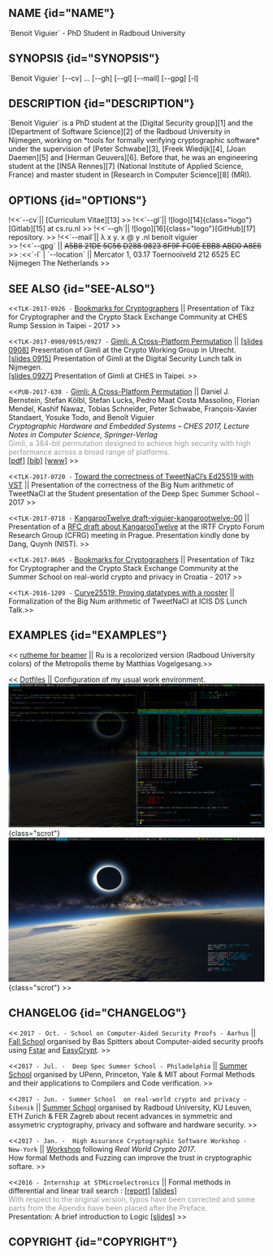 ## NAME {id="NAME"}

<p class="man-name">
	`Benoit Viguier` - <span class="man-whatis">PhD Student in Radboud University</span>
</p>

## SYNOPSIS {id="SYNOPSIS"}

<p>`Benoit Viguier` [--cv] ... [--gh] [--gl] [--mail] [--gpg] [-l]</p>

## DESCRIPTION {id="DESCRIPTION"}

<p>
`Benoit Viguier` is a PhD student at the [Digital Security group][1] and the
[Department of Software Science][2] of the Radboud University in Nijmegen,
working on *tools for formally verifying cryptographic software* under the
supervision of [Peter Schwabe][3], [Freek Wiedijk][4], [Joan Daemen][5] and
[Herman Geuvers][6]. Before that, he was an engineering student at the
[INSA Rennes][7] (National Institute of Applied Science, France) and master
student in [Research in Computer Science][8] (MRI).
</p>

## OPTIONS {id="OPTIONS"}

<dl>
!<<`--cv`|| [Curriculum Vitae][13] >>
!<<`--gl`|| ![logo][14]{class="logo"}[Gitlab][15] at cs.ru.nl >>
!<<`--gh`|| ![logo][16]{class="logo"}[GitHub][17] repository. >>
!<<`--mail`||
		<span class="lambdaexpr">
			<span class="lambdaf"><span class="vars">&lambda; x y. </span>
			<span class="varx">x</span> &#64; <span class="vary">y</span> .nl</span>
			<span class="term">benoit</span> <span class="term">viguier</span>
		</span><br> >>
!<<`--gpg` || <span style="text-decoration: line-through;">A5B8 21DE 5C56 D288 9823  
8F9F FC0E EBB8 ABD0 A8E6</span> >>
:<<`-l` | `--location` ||
		Mercator 1, 03.17  
		Toernooiveld 212  
		6525 EC Nijmegen  
		The Netherlands >>
</dl>

## SEE ALSO {id="SEE-ALSO"}

<<`TLK-2017-0926 -` [Bookmarks for Cryptographers][18] ||
Presentation of Tikz for Cryptographer and the Crypto Stack Exchange Community at CHES Rump Session in Taipei - 2017 >>

<<`TLK-2017-0908/0915/0927 -` [Gimli: A Cross-Platform Permutation][19] ||
<a href="files/Gimli-at-CWG-17-09-08.pdf">[slides 0908]</a> Presentation of Gimli at the Crypto Working Group in Utrecht.  
<a href="files/Gimli-at-DiS-17-09-15.pdf">[slides 0915]</a> Presentation of Gimli at the Digital Security Lunch talk in Nijmegen.  
<a href="files/Gimli-at-CHES-17-09-27.pdf">[slides 0927]</a> Presentation of Gimli at CHES in Taipei. >>

<<`PUB-2017-630 -` [Gimli: A Cross-Platform Permutation][20] ||
Daniel J. Bernstein, Stefan Kölbl, Stefan Lucks, Pedro Maat Costa Massolino, Florian Mendel, Kashif Nawaz, Tobias Schneider, Peter Schwabe, François-Xavier Standaert, Yosuke Todo, and Benoît Viguier  
*Cryptographic Hardware and Embedded Systems – CHES 2017, Lecture Notes in Computer Science, Springer-Verlag*  
<span style="color:#999;">Gimli, a 384-bit permutation designed to achieve high security with high performance across a broad range of platforms.</span>  
<a href="https://eprint.iacr.org/2017/630.pdf">[pdf]</a> <a href="files/gimli.bib">[bib]</a> <a href="https://gimli.cr.yp.to">[www]</a> >>

<<`TLK-2017-0720 -` [Toward the correctness of TweetNaCl’s Ed25519 with VST][21] ||
Presentation of the correctness of the Big Num arithmetic of TweetNaCl at the Student presentation of the Deep Spec Summer School - 2017 >>

<<`TLK-2017-0718 -` [KangarooTwelve draft-viguier-kangarootwelve-00][22] ||
Presentation of a [RFC draft about KangarooTwelve][23] at the IRTF Crypto Forum Research Group (CFRG) meeting in Prague. Presentation kindly done by Dang, Quynh (NIST). >>

<<`TLK-2017-0605 -` [Bookmarks for Cryptographers][24] ||
Presentation of Tikz for Cryptographer and the Crypto Stack Exchange Community at the Summer School on real-world crypto and privacy in Croatia - 2017 >>

<<`TLK-2016-1209 -` [Curve25519: Proving datatypes with a rooster][25] ||
Formalization of the Big Num arithmetic of TweetNaCl at ICIS  DS Lunch Talk.>>

## EXAMPLES {id="EXAMPLES"}

<< [rutheme for beamer][9] ||
Ru is a recolorized version (Radboud University colors) of the Metropolis theme by Matthias Vogelgesang.>>

<< [Dotfiles][10] ||
Configuration of my usual work environment.  
<a href="https://github.com/ildyria/dotfiles/blob/master/screenshot/scrot.png?raw=true" style="text-decoration:none;">![screenshot][11]{class="scrot"}</a>
<a href="https://github.com/ildyria/dotfiles/blob/master/screenshot/scrot2.png?raw=true" style="text-decoration:none;">![screenshot2][12]{class="scrot"}</a> >>
<!--
<h2 id="BUGS">BUGS</h2>

<h3 id="Known-Bugs">Known Bugs</h3>

<dl>
<dt><a href="https://benoit.viguier.nl/files/Presentation-Bookmarks-for-Cryptographers.pdf">Bookmarks for Cryptographers</a>
</dt>
<dd>
<p>Presentation of Tikz for Cryptographer and the Crypto Stack Exchange Community at the Summer School on real-world crypto and privacy in Croatia - 2017</p>
</dd>
</dl>
<p>None.</p>-->

## CHANGELOG {id="CHANGELOG"}

<< `2017 - Oct. - School on Computer-Aided Security Proofs - Aarhus` ||
[Fall School][29] organised by Bas Spitters about Computer-aided security proofs using [Fstar][30] and [EasyCrypt][31]. >>

<<`2017 - Jul. -  Deep Spec Summer School - Philadelphia` ||
[Summer School][26] organised by UPenn, Princeton, Yale &amp; MIT about Formal Methods and their applications to Compilers and Code verification. >>

<<`2017 - Jun. - Summer School  on real-world crypto and privacy - Šibenik` ||
[Summer School][27] organised by Radboud University, KU Leuven, ETH Zurich &amp; FER Zagreb about
recent advances in symmetric and assymetric cryptography, privacy and software and hardware security. >>

<<`2017 - Jan. -  High Assurance Cryptographic Software Workshop - New-York` ||
[Workshop][28] following *Real World Crypto 2017*.  
How formal Methods and Fuzzing can improve the trust in cryptographic softare. >>

<<`2016 - Internship at STMicroelectronics` ||
Formal methods in differential and linear trail search : <a href="files/report-insa.pdf">[report]</a> <a href="files/Slides-Soutenance-INSA.pdf">[slides]</a>  
<span style="color:#999;">With respect to the original version, typos have been corrected and some parts from the Apendix have been placed after the Preface.</span>  
Presentation: A brief introduction to Logic <a href="files/A%20brief%20introduction%20to%20Logic.pdf">[slides]</a> >>

## COPYRIGHT {id="COPYRIGHT"}

<!-- copyright and date are added automatically -->


[1]: http://www.ru.nl/ds/
[2]: http://www.mbsd.cs.ru.nl
[3]: https://cryptojedi.org/peter/index.shtml
[4]: http://www.cs.kun.nl/F.Wiedijk/
[5]: http://jda.noekeon.org/
[6]: http://www.cs.ru.nl/~herman/
[7]: https://www.insa-rennes.fr/en.html
[8]: http://master.irisa.fr/index.php/en/
[9]: https://gitlab.science.ru.nl/benoit/rutheme
[10]: https://github.com/ildyria/dotfiles
[11]: https://github.com/ildyria/dotfiles/blob/master/screenshot/scrot.png?raw=true
[12]: https://github.com/ildyria/dotfiles/blob/master/screenshot/scrot2.png?raw=true
[13]: files/cv.pdf
[14]: images/GitLab-150px.png
[15]: http://gitlab.science.ru.nl/benoit/
[16]: images/GitHub-Mark-32px.png
[17]: https://github.com/ildyria
[18]: files/Presentation-Bookmarks-for-Cryptographers-CHES.pdf
[19]: https://gimli.cr.yp.to
[20]: https://ia.cr/2017/630
[21]: files/BenoitTweetNaCl.pdf
[22]: files/K12atPrague.pdf
[23]: https://tools.ietf.org/html/draft-viguier-kangarootwelve-00
[24]: files/Presentation-Bookmarks-for-Cryptographers.pdf
[25]: files/Presentation-16-12-9.pdf
[26]: https://deepspec.org/event/dsss17/index.html
[27]: https://summerschool-croatia.cs.ru.nl/2017/
[28]: https://github.com/HACS-workshop/links
[29]: http://cs.au.dk/da/forskningsomraader/logic-and-semantics/courses/
[30]: https://www.fstar-lang.org/
[31]: https://www.easycrypt.info
